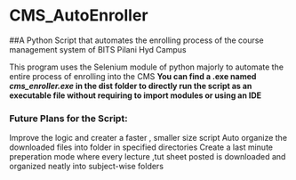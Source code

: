 # CMS_AutoEnroller
##A Python Script that automates the enrolling process of the course management system of BITS Pilani Hyd Campus

This program uses the Selenium module of python majorly to automate the entire process of enrolling into the CMS
**You can find a .exe named *cms_enroller.exe* in the dist folder to directly run the script as an executable file without requiring to import modules or using an IDE**

### Future Plans for the Script:
 Improve the logic and creater a faster , smaller size script
 Auto organize the downloaded files into folder in specified directories
 Create a last minute preperation mode where every lecture ,tut sheet posted is downloaded and organized neatly into subject-wise folders
 

